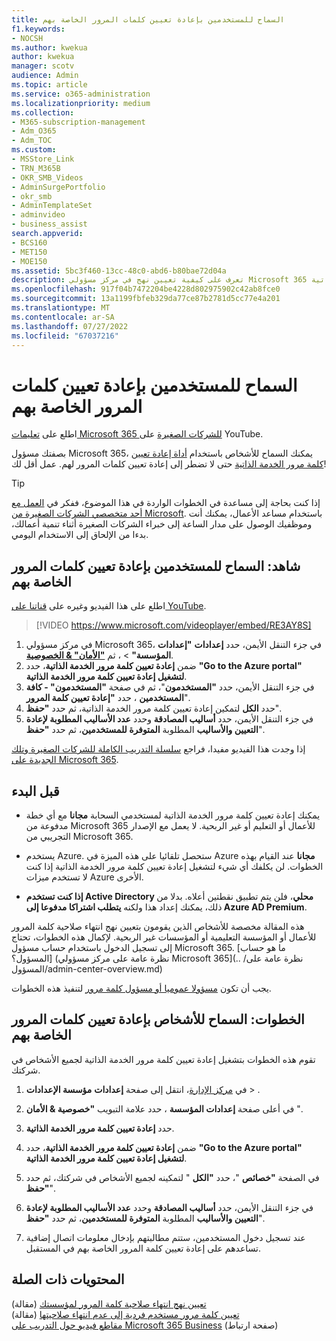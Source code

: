 ```yaml
---
title: السماح للمستخدمين بإعادة تعيين كلمات المرور الخاصة بهم
f1.keywords:
- NOCSH
ms.author: kwekua
author: kwekua
manager: scotv
audience: Admin
ms.topic: article
ms.service: o365-administration
ms.localizationpriority: medium
ms.collection:
- M365-subscription-management
- Adm_O365
- Adm_TOC
ms.custom:
- MSStore_Link
- TRN_M365B
- OKR_SMB_Videos
- AdminSurgePortfolio
- okr_smb
- AdminTemplateSet
- adminvideo
- business_assist
search.appverid:
- BCS160
- MET150
- MOE150
ms.assetid: 5bc3f460-13cc-48c0-abd6-b80bae72d04a
description: تعرف على كيفية تعيين نهج في مركز مسؤولي Microsoft 365 للسماح للمستخدمين بإعادة تعيين كلمات المرور الخاصة بهم باستخدام أداة إعادة تعيين كلمة مرور الخدمة الذاتية.
ms.openlocfilehash: 917f04b7472204be4228d802975902c42ab8fce0
ms.sourcegitcommit: 13a1199fbfeb329da77ce87b2781d5cc77e4a201
ms.translationtype: MT
ms.contentlocale: ar-SA
ms.lasthandoff: 07/27/2022
ms.locfileid: "67037216"
---
```

# <a name="let-users-reset-their-own-passwords"></a>السماح للمستخدمين بإعادة تعيين كلمات المرور الخاصة بهم

اطلع على [تعليمات Microsoft 365 للشركات الصغيرة](https://go.microsoft.com/fwlink/?linkid=2197659) على YouTube.

بصفتك مسؤول Microsoft 365، يمكنك السماح للأشخاص باستخدام [أداة إعادة تعيين كلمة مرور الخدمة الذاتية](https://go.microsoft.com/fwlink/p/?LinkId=522677) حتى لا تضطر إلى إعادة تعيين كلمات المرور لهم. عمل أقل لك!

> [!TIP]
> إذا كنت بحاجة إلى مساعدة في الخطوات الواردة في هذا الموضوع، ففكر في [العمل مع أحد متخصصي الشركات الصغيرة من Microsoft](https://go.microsoft.com/fwlink/?linkid=2186871). باستخدام مساعد الأعمال، يمكنك أنت وموظفيك الوصول على مدار الساعة إلى خبراء الشركات الصغيرة أثناء تنمية أعمالك، بدءا من الإلحاق إلى الاستخدام اليومي.
 
## <a name="watch-let-users-reset-their-own-passwords"></a>شاهد: السماح للمستخدمين بإعادة تعيين كلمات المرور الخاصة بهم

اطلع على هذا الفيديو وغيره على [قناتنا على YouTube](https://go.microsoft.com/fwlink/?linkid=2198214).

> [!VIDEO https://www.microsoft.com/videoplayer/embed/RE3AY8S]

1. في مركز مسؤولي Microsoft 365، في جزء التنقل الأيمن، حدد **إعدادات** **"إعدادات المؤسسة"** > ، ثم <a href="https://go.microsoft.com/fwlink/p/?linkid=2072756" target="_blank">**"الأمان" & الخصوصية**</a>.
1. ضمن **إعادة تعيين كلمة مرور الخدمة الذاتية**، حدد **"Go to the Azure portal" لتشغيل إعادة تعيين كلمة مرور الخدمة الذاتية**.
1. في جزء التنقل الأيمن، حدد **"المستخدمون**"، ثم في صفحة **"المستخدمون" - كافة المستخدمين** ، حدد **"إعادة تعيين كلمة المرور**".
1. حدد **الكل** لتمكين إعادة تعيين كلمة مرور الخدمة الذاتية، ثم حدد **"حفظ**".
1. في جزء التنقل الأيمن، حدد **أساليب المصادقة** وحدد **عدد الأساليب المطلوبة لإعادة التعيين والأساليب** المطلوبة **المتوفرة للمستخدمين**، ثم حدد **"حفظ**". 

إذا وجدت هذا الفيديو مفيدا، فراجع [سلسلة التدريب الكاملة للشركات الصغيرة وتلك الجديدة على Microsoft 365](../../business-video/index.yml).
 
## <a name="before-you-begin"></a>قبل البدء
  
- يمكنك إعادة تعيين كلمة مرور الخدمة الذاتية لمستخدمي السحابة **مجانا** مع أي خطة مدفوعة من Microsoft 365 للأعمال أو التعليم أو غير الربحية. لا يعمل مع الإصدار التجريبي من Microsoft 365.

- يستخدم Azure. ستحصل تلقائيا على هذه الميزة في Azure **مجانا** عند القيام بهذه الخطوات. لن يكلفك أي شيء لتشغيل إعادة تعيين كلمة مرور الخدمة الذاتية إذا كنت لا تستخدم ميزات Azure الأخرى.

- **إذا كنت تستخدم Active Directory محلي**، فلن يتم تطبيق نقطتين أعلاه. بدلا من ذلك، يمكنك إعداد هذا ولكنه **يتطلب اشتراكا مدفوعا إلى Azure AD Premium**.

هذه المقالة مخصصة للأشخاص الذين يقومون بتعيين نهج انتهاء صلاحية كلمة المرور للأعمال أو المؤسسة التعليمية أو المؤسسات غير الربحية. لإكمال هذه الخطوات، تحتاج إلى تسجيل الدخول باستخدام حساب مسؤول Microsoft 365. [ما هو حساب المسؤول؟] (نظرة عامة على مركز مسؤولي Microsoft 365](.. /نظرة عامة على المسؤول/admin-center-overview.md)

يجب أن تكون [مسؤولا عموميا أو مسؤول كلمة مرور](about-admin-roles.md) لتنفيذ هذه الخطوات.

## <a name="steps-let-people-reset-their-own-passwords"></a>الخطوات: السماح للأشخاص بإعادة تعيين كلمات المرور الخاصة بهم

تقوم هذه الخطوات بتشغيل إعادة تعيين كلمة مرور الخدمة الذاتية لجميع الأشخاص في شركتك.

1. في <a href="https://go.microsoft.com/fwlink/p/?linkid=2024339" target="_blank">مركز الإدارة</a>، انتقل إلى صفحة **إعدادات** **مؤسسة الإعدادات** > .

2. في أعلى صفحة **إعدادات المؤسسة** ، حدد علامة التبويب **"خصوصية & الأمان** ".
  
3. حدد **إعادة تعيين كلمة مرور الخدمة الذاتية**.

4. ضمن **إعادة تعيين كلمة مرور الخدمة الذاتية**، حدد **"Go to the Azure portal" لتشغيل إعادة تعيين كلمة مرور الخدمة الذاتية**.

5. في الصفحة **"خصائص** "، حدد **"الكل** " لتمكينه لجميع الأشخاص في شركتك، ثم حدد **"حفظ**".

6. في جزء التنقل الأيمن، حدد **أساليب المصادقة** وحدد **عدد الأساليب المطلوبة لإعادة التعيين والأساليب** المطلوبة **المتوفرة للمستخدمين**، ثم حدد **"حفظ**". 
  
7. عند تسجيل دخول المستخدمين، ستتم مطالبتهم بإدخال معلومات اتصال إضافية تساعدهم على إعادة تعيين كلمة المرور الخاصة بهم في المستقبل.

## <a name="related-content"></a>المحتويات ذات الصلة

[تعيين نهج انتهاء صلاحية كلمة المرور لمؤسستك](../manage/set-password-expiration-policy.md) (مقالة)\
[تعيين كلمة مرور مستخدم فردية إلى عدم انتهاء صلاحيتها](set-password-to-never-expire.md) (مقالة)\
[مقاطع فيديو حول التدريب على Microsoft 365 Business](../../business-video/index.yml) (صفحة ارتباط)
